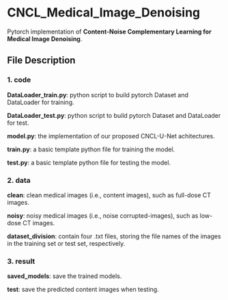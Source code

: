 # CNCL_Medical_Image_Denoising

Pytorch implementation of **Content-Noise Complementary Learning for Medical Image Denoising**.

## File Description

### 1. code

**DataLoader_train.py**: python script to build pytorch Dataset and DataLoader for training.

**DataLoader_test.py**: python script to build pytorch Dataset and DataLoader for test.

**model.py**: the implementation of our proposed CNCL-U-Net achitectures.

**train.py**: a basic template python file for training the model.

**test.py**: a basic template python file for testing the model.

### 2. data

**clean**: clean medical images (i.e., content images), such as full-dose CT images.

**noisy**: noisy medical images (i.e., noise corrupted-images), such as low-dose CT images.

**dataset_division**: contain four .txt files, storing the file names of the images in the training set or test set, respectively.

### 3. result

**saved_models**: save the trained models.

**test**: save the predicted content images when testing.
